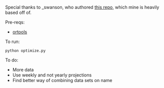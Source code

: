 Special thanks to _swanson, who authored [this repo](https://github.com/swanson/degenerate), which mine is heavily based off of.

Pre-reqs:

* [ortools](https://developers.google.com/optimization/installing?hl=en)

To run:
<pre><code>python optimize.py</pre></code>

To do:

* More data
* Use weekly and not yearly projections
* Find better way of combining data sets on name



	

